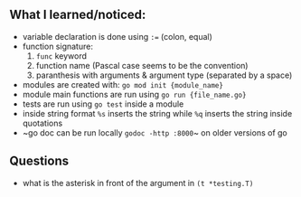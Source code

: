 ## What I learned/noticed:

- variable declaration is done using `:=` (colon, equal)
- function signature:
  1. `func` keyword
  2. function name (Pascal case seems to be the convention)
  3. paranthesis with arguments & argument type (separated by a space)
- modules are created with: `go mod init {module_name}`
- module main functions are run using `go run {file_name.go}`
- tests are run using `go test` inside a module
- inside string format `%s` inserts the string while `%q` inserts the string inside quotations
- ~go doc can be run locally `godoc -http :8000`~ on older versions of go

## Questions

- what is the asterisk in front of the argument in `(t *testing.T)`
